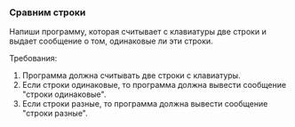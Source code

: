 
### Сравним строки

Напиши программу, которая считывает с клавиатуры две строки и выдает сообщение о том, одинаковые ли эти строки.


Требования:
1.	Программа должна считывать две строки c клавиатуры.
2.	Если строки одинаковые, то программа должна вывести сообщение &quot;строки одинаковые&quot;.
3.	Если строки разные, то программа должна вывести сообщение &quot;строки разные&quot;.


